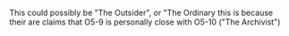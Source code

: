 This could possibly be "The Outsider", or "The Ordinary this is because their are claims that O5-9 is personally close with O5-10 ("The Archivist")